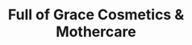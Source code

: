 ---
title: "Full of Grace Cosmetics & Mothercare"
url: /accra/full-of-grace-cosmetics-und-mothercare/
shop: Kosmetik
---